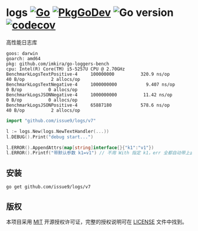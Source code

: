 logs
[![Go](https://github.com/issue9/logs/actions/workflows/go.yml/badge.svg)](https://github.com/issue9/logs/actions/workflows/go.yml)
[![PkgGoDev](https://pkg.go.dev/badge/github.com/issue9/logs/v7)](https://pkg.go.dev/github.com/issue9/logs/v7)
![Go version](https://img.shields.io/github/go-mod/go-version/issue9/logs)
[![codecov](https://codecov.io/gh/issue9/logs/branch/master/graph/badge.svg)](https://codecov.io/gh/issue9/logs)
======

高性能日志库

```text
goos: darwin
goarch: amd64
pkg: github.com/imkira/go-loggers-bench
cpu: Intel(R) Core(TM) i5-5257U CPU @ 2.70GHz
BenchmarkLogsTextPositive-4   	100000000	       320.9 ns/op	      40 B/op	       2 allocs/op
BenchmarkLogsTextNegative-4   	1000000000	         9.407 ns/op	       0 B/op	       0 allocs/op
BenchmarkLogsJSONNegative-4   	1000000000	        11.42 ns/op	       0 B/op	       0 allocs/op
BenchmarkLogsJSONPositive-4   	65887180	       578.6 ns/op	      40 B/op	       2 allocs/op
```

```go
import "github.com/issue9/logs/v7"

l := logs.New(logs.NewTextHandler(...))
l.DEBUG().Print("debug start...")

l.ERROR().AppendAttrs(map[string]interface{}{"k1":"v1"})
l.ERROR().Printf("带默认参数 k1=v1") // 不用 With 指定 k1，err 全都自动带上此参数
```

安装
---

```shell
go get github.com/issue9/logs/v7
```

版权
---

本项目采用 [MIT](https://opensource.org/licenses/MIT) 开源授权许可证，完整的授权说明可在 [LICENSE](LICENSE) 文件中找到。
